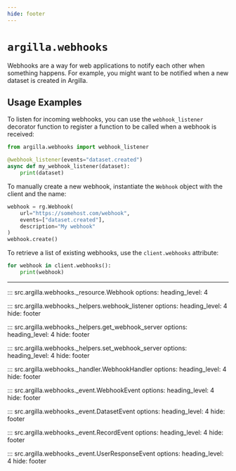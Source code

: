 ```yaml
---
hide: footer
---
```


# `argilla.webhooks`

Webhooks are a way for web applications to notify each other when something happens. For example, you might want to be
notified when a new dataset is created in Argilla.

## Usage Examples

To listen for incoming webhooks, you can use the `webhook_listener` decorator function to register a function to be called
when a webhook is received:

```python
from argilla.webhooks import webhook_listener

@webhook_listener(events="dataset.created")
async def my_webhook_listener(dataset):
    print(dataset)
```

To manually create a new webhook, instantiate the `Webhook` object with the client and the name:

```python
webhook = rg.Webhook(
    url="https://somehost.com/webhook", 
    events=["dataset.created"], 
    description="My webhook"
)
webhook.create()
```

To retrieve a list of existing webhooks, use the `client.webhooks` attribute:

```python
for webhook in client.webhooks():
    print(webhook)
```

---

::: src.argilla.webhooks._resource.Webhook
    options:
        heading_level: 4

::: src.argilla.webhooks._helpers.webhook_listener
    options:
        heading_level: 4
        hide: footer

::: src.argilla.webhooks._helpers.get_webhook_server
    options:
        heading_level: 4
        hide: footer

::: src.argilla.webhooks._helpers.set_webhook_server
    options:
        heading_level: 4
        hide: footer

::: src.argilla.webhooks._handler.WebhookHandler
    options:
        heading_level: 4
        hide: footer

::: src.argilla.webhooks._event.WebhookEvent
    options:
        heading_level: 4
        hide: footer

::: src.argilla.webhooks._event.DatasetEvent
    options:
        heading_level: 4
        hide: footer

::: src.argilla.webhooks._event.RecordEvent
    options:
        heading_level: 4
        hide: footer

::: src.argilla.webhooks._event.UserResponseEvent
    options:
        heading_level: 4
        hide: footer

